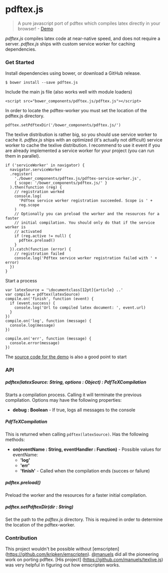 # pdftex.js
> A pure javascript port of pdftex which compiles latex directly in your
> browser! - [Demo](https://dmonad.github.io/pdftex.js)

*pdftex.js* compiles latex code at near-native speed, and does not require a
server. *pdftex.js* ships with custom service worker for caching dependencies.

### Get Started

Install dependencies using bower, or download a GitHub release.

```
$ bower install --save pdftex.js
```

Include the main js file (also works well with module loaders)

```
<script src="bower_components/pdftex.js/pdftex.js"></script>
```

In order to locate the pdftex-worker you must set the location of the pdftex.js
directory.

```
pdftex.setPdftexDir('/bower_components/pdftex.js/')
```

The texlive distribution is rather big, so you should use service worker to
cache it. *pdftex.js* ships with an optimized (it's actually not difficult)
service worker to cache the texlive distribution. I recommend to use it event
if you are already implemented a service worker for your project (you can run
them in parallel).

```
if ('serviceWorker' in navigator) {
  navigator.serviceWorker
  .register(
    './bower_components/pdftex.js/pdftex-service-worker.js',
    { scope: '/bower_components/pdftex.js/' }
  ).then(function (reg) {
    // registration worked
    console.log(
      'Pdftex service worker registration succeeded. Scope is ' +
      reg.scope
    )
    // Optionally you can preload the worker and the resources for a faster
    // initial compilation. You should only do that if the service worker is
    // activated
    if (reg.active != null) {
      pdftex.preload()
    }
  }).catch(function (error) {
    // registration failed
    console.log('Pdftex service worker registration failed with ' + error)
  })
}
```

Start a process

```
var latexSource = '\documentclass[12pt]{article} ..'
var compile = pdftex(latexSource)
compile.on('finish', function (event) {
  if (event.success) {
    console.log('Url to compiled latex document: ', event.url)
  }
})
compile.on('log', function (message) {
  console.log(message)
})

compile.on('err', function (message) {
  console.error(message)
})
```

The [source code for the demo](index.html) is also a good point to start

### API

##### pdftex(latexSource: String, options : Object) : PdfTeXCompilation
Starts a compilation process. Calling it will terminate the previous
compilation. Options may have the following properties:

* **debug : Boolean** - If true, logs all messages to the console

##### PdfTeXCompilation
This is returned when calling `pdftex(latexSource)`. Has the following methods:

* **on(eventName : String, eventHandler : Function)** - Possible values for
  eventName:
  * **'log'**
  * **'err'**
  * **'finish'** - Called when the compilation ends (succes or failure)

##### pdftex.preload()
Preload the worker and the resources for a faster initial compilation.

##### pdftex.setPdftexDir(dir : String)
Set the path to the *pdftex.js* directory. This is required in order to
determine the location of the pdftex-worker.

### Contribution
This project wouldn't be possible without [emscripten]
(https://github.com/kripken/emscripten). [@manuels](https://github.com/manuels)
did all the pioneering work on porting pdftex. [His project]
(https://github.com/manuels/texlive.js) was very helpful in figuring out how
emscripten works.
